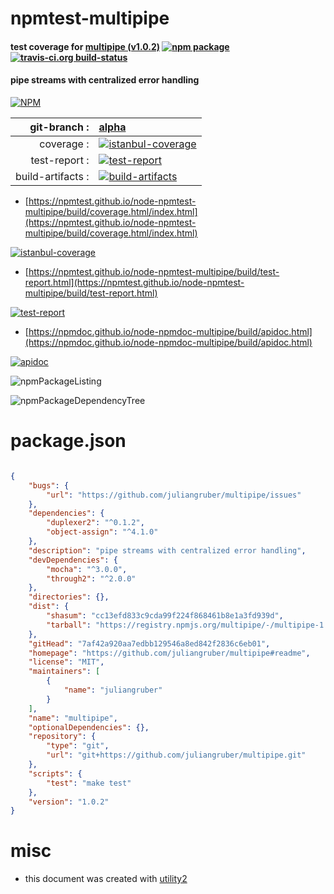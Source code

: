 # npmtest-multipipe

#### test coverage for  [multipipe (v1.0.2)](https://github.com/juliangruber/multipipe#readme)  [![npm package](https://img.shields.io/npm/v/npmtest-multipipe.svg?style=flat-square)](https://www.npmjs.org/package/npmtest-multipipe) [![travis-ci.org build-status](https://api.travis-ci.org/npmtest/node-npmtest-multipipe.svg)](https://travis-ci.org/npmtest/node-npmtest-multipipe)

#### pipe streams with centralized error handling

[![NPM](https://nodei.co/npm/multipipe.png?downloads=true&downloadRank=true&stars=true)](https://www.npmjs.com/package/multipipe)

| git-branch : | [alpha](https://github.com/npmtest/node-npmtest-multipipe/tree/alpha)|
|--:|:--|
| coverage : | [![istanbul-coverage](https://npmtest.github.io/node-npmtest-multipipe/build/coverage.badge.svg)](https://npmtest.github.io/node-npmtest-multipipe/build/coverage.html/index.html)|
| test-report : | [![test-report](https://npmtest.github.io/node-npmtest-multipipe/build/test-report.badge.svg)](https://npmtest.github.io/node-npmtest-multipipe/build/test-report.html)|
| build-artifacts : | [![build-artifacts](https://npmtest.github.io/node-npmtest-multipipe/glyphicons_144_folder_open.png)](https://github.com/npmtest/node-npmtest-multipipe/tree/gh-pages/build)|

- [https://npmtest.github.io/node-npmtest-multipipe/build/coverage.html/index.html](https://npmtest.github.io/node-npmtest-multipipe/build/coverage.html/index.html)

[![istanbul-coverage](https://npmtest.github.io/node-npmtest-multipipe/build/screenCapture.buildCi.browser.%252Ftmp%252Fbuild%252Fcoverage.lib.html.png)](https://npmtest.github.io/node-npmtest-multipipe/build/coverage.html/index.html)

- [https://npmtest.github.io/node-npmtest-multipipe/build/test-report.html](https://npmtest.github.io/node-npmtest-multipipe/build/test-report.html)

[![test-report](https://npmtest.github.io/node-npmtest-multipipe/build/screenCapture.buildCi.browser.%252Ftmp%252Fbuild%252Ftest-report.html.png)](https://npmtest.github.io/node-npmtest-multipipe/build/test-report.html)

- [https://npmdoc.github.io/node-npmdoc-multipipe/build/apidoc.html](https://npmdoc.github.io/node-npmdoc-multipipe/build/apidoc.html)

[![apidoc](https://npmdoc.github.io/node-npmdoc-multipipe/build/screenCapture.buildCi.browser.%252Ftmp%252Fbuild%252Fapidoc.html.png)](https://npmdoc.github.io/node-npmdoc-multipipe/build/apidoc.html)

![npmPackageListing](https://npmtest.github.io/node-npmtest-multipipe/build/screenCapture.npmPackageListing.svg)

![npmPackageDependencyTree](https://npmtest.github.io/node-npmtest-multipipe/build/screenCapture.npmPackageDependencyTree.svg)



# package.json

```json

{
    "bugs": {
        "url": "https://github.com/juliangruber/multipipe/issues"
    },
    "dependencies": {
        "duplexer2": "^0.1.2",
        "object-assign": "^4.1.0"
    },
    "description": "pipe streams with centralized error handling",
    "devDependencies": {
        "mocha": "^3.0.0",
        "through2": "^2.0.0"
    },
    "directories": {},
    "dist": {
        "shasum": "cc13efd833c9cda99f224f868461b8e1a3fd939d",
        "tarball": "https://registry.npmjs.org/multipipe/-/multipipe-1.0.2.tgz"
    },
    "gitHead": "7af42a920aa7edbb129546a8ed842f2836c6eb01",
    "homepage": "https://github.com/juliangruber/multipipe#readme",
    "license": "MIT",
    "maintainers": [
        {
            "name": "juliangruber"
        }
    ],
    "name": "multipipe",
    "optionalDependencies": {},
    "repository": {
        "type": "git",
        "url": "git+https://github.com/juliangruber/multipipe.git"
    },
    "scripts": {
        "test": "make test"
    },
    "version": "1.0.2"
}
```



# misc
- this document was created with [utility2](https://github.com/kaizhu256/node-utility2)
